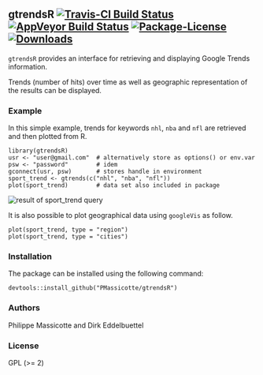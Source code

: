 
## gtrendsR [![Travis-CI Build Status](https://api.travis-ci.org/PMassicotte/gtrendsR.svg?branch=master)](https://travis-ci.org/PMassicotte/gtrendsR) [![AppVeyor Build Status](https://ci.appveyor.com/api/projects/status/github/PMassicotte/gtrendsR?branch=master&svg=true)](https://ci.appveyor.com/project/PMassicotte/gtrendsR) [![Package-License](https://img.shields.io/badge/license-GPL%20%28%3E=%202%29-brightgreen.svg?style=flat)](http://www.gnu.org/licenses/gpl-2.0.html) [![Downloads](http://cranlogs.r-pkg.org/badges/gtrendsR?color=brightgreen)](http://www.r-pkg.org/pkg/gtrendsR)

`gtrendsR` provides an interface for retrieving and displaying Google Trends
information.

Trends (number of hits) over time as well as geographic representation of the results can be displayed.

### Example

In this simple example, trends for keywords `nhl`, `nba` and `nfl` are
retrieved and then plotted from R.

``` {.r}
library(gtrendsR)
usr <- "user@gmail.com"  # alternatively store as options() or env.var
psw <- "password"        # idem
gconnect(usr, psw)       # stores handle in environment
sport_trend <- gtrends(c("nhl", "nba", "nfl"))
plot(sport_trend)        # data set also included in package
```

![result of sport_trend query](https://raw.githubusercontent.com/PMassicotte/gtrendsR/master/inst/images/sport_trend_2015-11.png)

It is also possible to plot geographical data using `googleVis` as follow.

``` {.r}
plot(sport_trend, type = "region")
plot(sport_trend, type = "cities")
```

### Installation

The package can be installed using the following command:

``` {.r}
devtools::install_github("PMassicotte/gtrendsR")
```

### Authors

Philippe Massicotte and Dirk Eddelbuettel

### License

GPL (>= 2)

